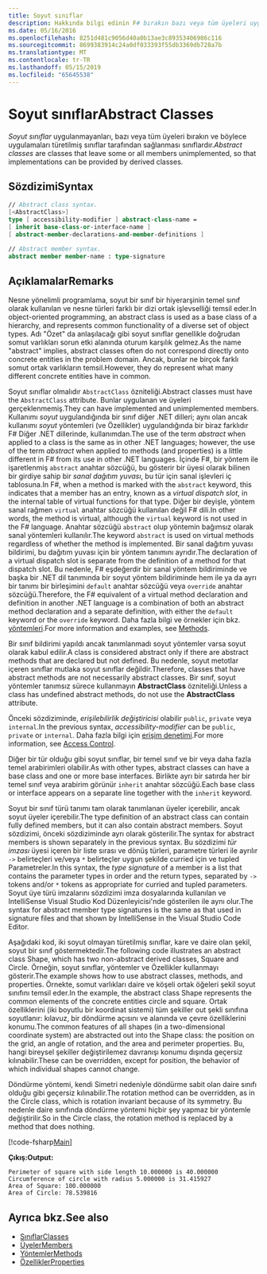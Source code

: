 ```yaml
---
title: Soyut sınıflar
description: Hakkında bilgi edinin F# bırakın bazı veya tüm üyeleri uygulanmayanları sınıflar, soyut ve nesne türleri farklı bir dizi ortak işlevselliği temsil eder.
ms.date: 05/16/2016
ms.openlocfilehash: 8251d481c9056d40a0b13ae3c89353406986c116
ms.sourcegitcommit: 8699383914c24a0df033393f55db3369db728a7b
ms.translationtype: MT
ms.contentlocale: tr-TR
ms.lasthandoff: 05/15/2019
ms.locfileid: "65645538"
---
```

# <a name="abstract-classes"></a><span data-ttu-id="43840-103">Soyut sınıflar</span><span class="sxs-lookup"><span data-stu-id="43840-103">Abstract Classes</span></span>

<span data-ttu-id="43840-104">*Soyut sınıflar* uygulanmayanları, bazı veya tüm üyeleri bırakın ve böylece uygulamaları türetilmiş sınıflar tarafından sağlanması sınıflardır.</span><span class="sxs-lookup"><span data-stu-id="43840-104">*Abstract classes* are classes that leave some or all members unimplemented, so that implementations can be provided by derived classes.</span></span>

## <a name="syntax"></a><span data-ttu-id="43840-105">Sözdizimi</span><span class="sxs-lookup"><span data-stu-id="43840-105">Syntax</span></span>

```fsharp
// Abstract class syntax.
[<AbstractClass>]
type [ accessibility-modifier ] abstract-class-name =
[ inherit base-class-or-interface-name ]
[ abstract-member-declarations-and-member-definitions ]

// Abstract member syntax.
abstract member member-name : type-signature
```

## <a name="remarks"></a><span data-ttu-id="43840-106">Açıklamalar</span><span class="sxs-lookup"><span data-stu-id="43840-106">Remarks</span></span>

<span data-ttu-id="43840-107">Nesne yönelimli programlama, soyut bir sınıf bir hiyerarşinin temel sınıf olarak kullanılan ve nesne türleri farklı bir dizi ortak işlevselliği temsil eder.</span><span class="sxs-lookup"><span data-stu-id="43840-107">In object-oriented programming, an abstract class is used as a base class of a hierarchy, and represents common functionality of a diverse set of object types.</span></span> <span data-ttu-id="43840-108">Adı "Özet" da anlaşılacağı gibi soyut sınıflar genellikle doğrudan somut varlıkları sorun etki alanında oturum karşılık gelmez.</span><span class="sxs-lookup"><span data-stu-id="43840-108">As the name "abstract" implies, abstract classes often do not correspond directly onto concrete entities in the problem domain.</span></span> <span data-ttu-id="43840-109">Ancak, bunlar ne birçok farklı somut ortak varlıkların temsil.</span><span class="sxs-lookup"><span data-stu-id="43840-109">However, they do represent what many different concrete entities have in common.</span></span>

<span data-ttu-id="43840-110">Soyut sınıflar olmalıdır `AbstractClass` özniteliği.</span><span class="sxs-lookup"><span data-stu-id="43840-110">Abstract classes must have the `AbstractClass` attribute.</span></span> <span data-ttu-id="43840-111">Bunlar uygulanan ve üyeleri gerçeklenmemiş.</span><span class="sxs-lookup"><span data-stu-id="43840-111">They can have implemented and unimplemented members.</span></span> <span data-ttu-id="43840-112">Kullanımı *soyut* uygulandığında bir sınıf diğer .NET dilleri; aynı olan ancak kullanımı *soyut* yöntemleri (ve Özellikler) uygulandığında bir biraz farklıdır F# Diğer .NET dillerinde, kullanımdan.</span><span class="sxs-lookup"><span data-stu-id="43840-112">The use of the term *abstract* when applied to a class is the same as in other .NET languages; however, the use of the term *abstract* when applied to methods (and properties) is a little different in F# from its use in other .NET languages.</span></span> <span data-ttu-id="43840-113">İçinde F#, bir yöntem ile işaretlenmiş `abstract` anahtar sözcüğü, bu gösterir bir üyesi olarak bilinen bir girdiye sahip bir *sanal dağıtım yuvası*, bu tür için sanal işlevleri iç tablosuna.</span><span class="sxs-lookup"><span data-stu-id="43840-113">In F#, when a method is marked with the `abstract` keyword, this indicates that a member has an entry, known as a *virtual dispatch slot*, in the internal table of virtual functions for that type.</span></span> <span data-ttu-id="43840-114">Diğer bir deyişle, yöntem sanal rağmen `virtual` anahtar sözcüğü kullanılan değil F# dili.</span><span class="sxs-lookup"><span data-stu-id="43840-114">In other words, the method is virtual, although the `virtual` keyword is not used in the F# language.</span></span> <span data-ttu-id="43840-115">Anahtar sözcüğü `abstract` olup yöntemin bağımsız olarak sanal yöntemleri kullanılır.</span><span class="sxs-lookup"><span data-stu-id="43840-115">The keyword `abstract` is used on virtual methods regardless of whether the method is implemented.</span></span> <span data-ttu-id="43840-116">Bir sanal dağıtım yuvası bildirimi, bu dağıtım yuvası için bir yöntem tanımını ayrıdır.</span><span class="sxs-lookup"><span data-stu-id="43840-116">The declaration of a virtual dispatch slot is separate from the definition of a method for that dispatch slot.</span></span> <span data-ttu-id="43840-117">Bu nedenle, F# eşdeğerdir bir sanal yöntem bildiriminde ve başka bir .NET dil tanımında bir soyut yöntem bildiriminde hem ile ya da ayrı bir tanımı bir birleşimini `default` anahtar sözcüğü veya `override` anahtar sözcüğü.</span><span class="sxs-lookup"><span data-stu-id="43840-117">Therefore, the F# equivalent of a virtual method declaration and definition in another .NET language is a combination of both an abstract method declaration and a separate definition, with either the `default` keyword or the `override` keyword.</span></span> <span data-ttu-id="43840-118">Daha fazla bilgi ve örnekler için bkz. [yöntemleri](members/methods.md).</span><span class="sxs-lookup"><span data-stu-id="43840-118">For more information and examples, see [Methods](members/methods.md).</span></span>

<span data-ttu-id="43840-119">Bir sınıf bildirimi yapıldı ancak tanımlanmadı soyut yöntemler varsa soyut olarak kabul edilir.</span><span class="sxs-lookup"><span data-stu-id="43840-119">A class is considered abstract only if there are abstract methods that are declared but not defined.</span></span> <span data-ttu-id="43840-120">Bu nedenle, soyut metotlar içeren sınıflar mutlaka soyut sınıflar değildir.</span><span class="sxs-lookup"><span data-stu-id="43840-120">Therefore, classes that have abstract methods are not necessarily abstract classes.</span></span> <span data-ttu-id="43840-121">Bir sınıf, soyut yöntemler tanımsız sürece kullanmayın **AbstractClass** özniteliği.</span><span class="sxs-lookup"><span data-stu-id="43840-121">Unless a class has undefined abstract methods, do not use the **AbstractClass** attribute.</span></span>

<span data-ttu-id="43840-122">Önceki sözdiziminde, *erişilebilirlik değiştiricisi* olabilir `public`, `private` veya `internal`.</span><span class="sxs-lookup"><span data-stu-id="43840-122">In the previous syntax, *accessibility-modifier* can be `public`, `private` or `internal`.</span></span> <span data-ttu-id="43840-123">Daha fazla bilgi için [erişim denetimi](access-control.md).</span><span class="sxs-lookup"><span data-stu-id="43840-123">For more information, see [Access Control](access-control.md).</span></span>

<span data-ttu-id="43840-124">Diğer bir tür olduğu gibi soyut sınıflar, bir temel sınıf ve bir veya daha fazla temel arabirimleri olabilir.</span><span class="sxs-lookup"><span data-stu-id="43840-124">As with other types, abstract classes can have a base class and one or more base interfaces.</span></span> <span data-ttu-id="43840-125">Birlikte ayrı bir satırda her bir temel sınıf veya arabirim görünür `inherit` anahtar sözcüğü.</span><span class="sxs-lookup"><span data-stu-id="43840-125">Each base class or interface appears on a separate line together with the `inherit` keyword.</span></span>

<span data-ttu-id="43840-126">Soyut bir sınıf türü tanımı tam olarak tanımlanan üyeler içerebilir, ancak soyut üyeler içerebilir.</span><span class="sxs-lookup"><span data-stu-id="43840-126">The type definition of an abstract class can contain fully defined members, but it can also contain abstract members.</span></span> <span data-ttu-id="43840-127">Soyut sözdizimi, önceki sözdiziminde ayrı olarak gösterilir.</span><span class="sxs-lookup"><span data-stu-id="43840-127">The syntax for abstract members is shown separately in the previous syntax.</span></span> <span data-ttu-id="43840-128">Bu sözdizimi *tür imzası* üyesi içeren bir liste sırası ve dönüş türleri, parametre türleri ile ayrılır `->` belirteçleri ve/veya `*` belirteçler uygun şekilde curried için ve tupled Parametreler.</span><span class="sxs-lookup"><span data-stu-id="43840-128">In this syntax, the *type signature* of a member is a list that contains the parameter types in order and the return types, separated by `->` tokens and/or `*` tokens as appropriate for curried and tupled parameters.</span></span> <span data-ttu-id="43840-129">Soyut üye türü imzalarını sözdizimi imza dosyalarında kullanılan ve IntelliSense Visual Studio Kod Düzenleyicisi'nde gösterilen ile aynı olur.</span><span class="sxs-lookup"><span data-stu-id="43840-129">The syntax for abstract member type signatures is the same as that used in signature files and that shown by IntelliSense in the Visual Studio Code Editor.</span></span>

<span data-ttu-id="43840-130">Aşağıdaki kod, iki soyut olmayan türetilmiş sınıflar, kare ve daire olan şekil, soyut bir sınıf göstermektedir.</span><span class="sxs-lookup"><span data-stu-id="43840-130">The following code illustrates an abstract class Shape, which has two non-abstract derived classes, Square and Circle.</span></span> <span data-ttu-id="43840-131">Örneğin, soyut sınıflar, yöntemler ve Özellikler kullanmayı gösterir.</span><span class="sxs-lookup"><span data-stu-id="43840-131">The example shows how to use abstract classes, methods, and properties.</span></span> <span data-ttu-id="43840-132">Örnekte, somut varlıkları daire ve köşeli ortak öğeleri şekil soyut sınıfını temsil eder.</span><span class="sxs-lookup"><span data-stu-id="43840-132">In the example, the abstract class Shape represents the common elements of the concrete entities circle and square.</span></span> <span data-ttu-id="43840-133">Ortak özelliklerini (iki boyutlu bir koordinat sistemi) tüm şekiller out şekli sınıfına soyutlanır: kılavuz, bir döndürme açısını ve alanında ve çevre özelliklerini konumu.</span><span class="sxs-lookup"><span data-stu-id="43840-133">The common features of all shapes (in a two-dimensional coordinate system) are abstracted out into the Shape class: the position on the grid, an angle of rotation, and the area and perimeter properties.</span></span> <span data-ttu-id="43840-134">Bu, hangi bireysel şekiller değiştirilemez davranışı konumu dışında geçersiz kılınabilir.</span><span class="sxs-lookup"><span data-stu-id="43840-134">These can be overridden, except for position, the behavior of which individual shapes cannot change.</span></span>

<span data-ttu-id="43840-135">Döndürme yöntemi, kendi Simetri nedeniyle döndürme sabit olan daire sınıfı olduğu gibi geçersiz kılınabilir.</span><span class="sxs-lookup"><span data-stu-id="43840-135">The rotation method can be overridden, as in the Circle class, which is rotation invariant because of its symmetry.</span></span> <span data-ttu-id="43840-136">Bu nedenle daire sınıfında döndürme yöntemi hiçbir şey yapmaz bir yöntemle değiştirilir.</span><span class="sxs-lookup"><span data-stu-id="43840-136">So in the Circle class, the rotation method is replaced by a method that does nothing.</span></span>

[!code-fsharp[Main](../../../samples/snippets/fsharp/lang-ref-1/snippet2901.fs)]

<span data-ttu-id="43840-137">**Çıkış:**</span><span class="sxs-lookup"><span data-stu-id="43840-137">**Output:**</span></span>

```
Perimeter of square with side length 10.000000 is 40.000000
Circumference of circle with radius 5.000000 is 31.415927
Area of Square: 100.000000
Area of Circle: 78.539816
```

## <a name="see-also"></a><span data-ttu-id="43840-138">Ayrıca bkz.</span><span class="sxs-lookup"><span data-stu-id="43840-138">See also</span></span>

- [<span data-ttu-id="43840-139">Sınıflar</span><span class="sxs-lookup"><span data-stu-id="43840-139">Classes</span></span>](classes.md)
- [<span data-ttu-id="43840-140">Üyeler</span><span class="sxs-lookup"><span data-stu-id="43840-140">Members</span></span>](members/index.md)
- [<span data-ttu-id="43840-141">Yöntemler</span><span class="sxs-lookup"><span data-stu-id="43840-141">Methods</span></span>](members/methods.md)
- [<span data-ttu-id="43840-142">Özellikler</span><span class="sxs-lookup"><span data-stu-id="43840-142">Properties</span></span>](members/Properties.md)

